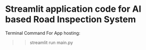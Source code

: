 # Streamlit application code for AI based Road Inspection System

Terminal Command For App hosting:
>>streamlit run main.py

